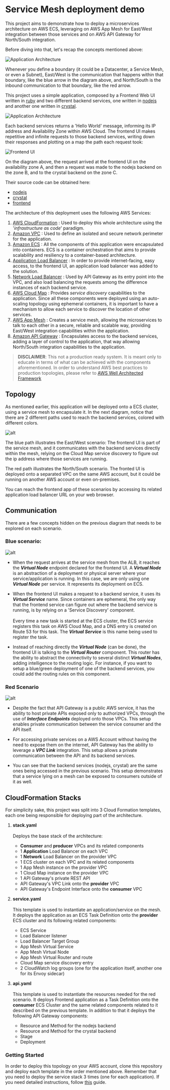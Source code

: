 # Service Mesh deployment demo

This project aims to demonstrate how to deploy a microservices architecture on AWS ECS, leveraging on AWS App Mesh for East/West integration between those services and on AWS API Gateway for North/South integration. 

Before diving into that, let's recap the concepts mentioned above:  

![Application Architecture](./static/north-south-east-west.png) 

Whenever you define a boundary (it could be a Datacenter, a Service Mesh, or even a Subnet), East/West is the communication that happens within that boundary, like the blue arrow in the diagram above, and North/South is the inbound communication to that boundary, like the red arrow. 

This project uses a simple application, composed by a Frontend Web UI written in [ruby](https://www.ruby-lang.org/en/) and two different backend services, one written in [nodejs](https://nodejs.org/en/) and another one written in [crystal](https://crystal-lang.org). 

![Application Architecture](./static/application-architecture.png) 

Each backend services returns a 'Hello World' message, informing its IP address and Availability Zone within AWS Cloud. The frontend UI makes repetitive and infinite requests to those backend services, writing down their responses and plotting on a map the path each request took:

![Frontend UI](./static/a-b-c.svg) 

On the diagram above, the request arrived at the frontend UI on the availability zone A, and then a request was made to the nodejs backend on the zone B, and to the crystal backend on the zone C. 


Their source code can be obtained here: 
- [nodejs](https://github.com/brentley/ecsdemo-nodejs)
- [crystal](https://github.com/brentley/ecsdemo-crystal)
- [frontend](https://github.com/brentley/ecsdemo-frontend)


The architecture of this deployment uses the following AWS Services:

1. [AWS CloudFormation](https://docs.aws.amazon.com/AWSCloudFormation/latest/UserGuide/GettingStarted.html) : Used to deploy this whole architecture using the '*infrastructure as code*' paradigm.
1. [Amazon VPC](https://docs.aws.amazon.com/vpc/latest/userguide/vpc-getting-started.html) : Used to define an isolated and secure network perimeter for the application. 
1. [Amazon ECS](https://docs.aws.amazon.com/AmazonECS/latest/developerguide/getting-started-ecs-ec2.html) : All the components of this application were encapsulated into containers. ECS is a container orchestration that aims to provide scalability and resiliency to a container-based architecture. 
1. [Application Load Balancer](https://docs.aws.amazon.com/elasticloadbalancing/latest/application/application-load-balancer-getting-started.html) : In order to provide internet-facing, easy access, to the frontend UI, an application load balancer was added to the solution.
1. [Network Load Balancer](https://docs.aws.amazon.com/elasticloadbalancing/latest/network/network-load-balancer-getting-started.html) : Used by API Gateway as its entry point into the VPC, and also load balancing the requests among the difference instances of each backend service. 
1. [AWS Cloud Map](https://docs.aws.amazon.com/cloud-map/latest/dg/setting-up-cloud-map.html) : Provides *service discovery* capabilities to the application. Since all these components were deployed using an auto-scaling topology using ephemeral containers, it is important to have a mechanism to allow each service to discover the location of other services. 
1. [AWS App Mesh](https://docs.aws.amazon.com/app-mesh/latest/userguide/appmesh-getting-started.html) : Creates a service mesh, allowing the microservices to talk to each other in a secure, reliable and scalable way, providing East/West integration capabilities within the application.
1. [Amazon API Gateway](https://docs.aws.amazon.com/apigateway/latest/developerguide/getting-started.html) : Encapsulates access to the backend services, adding a layer of control to the application, that way allowing North/South integration capabilities to the application.

> **DISCLAIMER**: This not a production ready system. It is meant only to educate in terms of what can be achieved with the components aforementioned. In order to understand AWS best practices to production topologies, please refer to [AWS Well Architected Framework](https://aws.amazon.com/architecture/well-architected/)


## Topology

As mentioned earlier, this application will be deployed onto a ECS cluster, using a service mesh to encapsulate it. In the next diagram, notice that there are 2 different paths used to reach the backend services, colored with different colors.

![alt](./static/architecture.png)

The blue path illustrates the East/West scenario: The frontend UI is part of the service mesh, and it communicates with the backend services directly within the mesh, relying on the Cloud Map service discovery to figure out the ip address where those services are running. 

The red path illustrates the North/South scenario. The fronted UI is deployed onto a separated VPC on the same AWS account, but it could be running on another AWS account or even on-premises. 

You can reach the frontend app of these scenarios by accessing its related application load balancer URL on your web browser.

## Communication

There are a few concepts hidden on the previous diagram that needs to be explored on each scenario.


### Blue scenario:

![alt](./static/dataflow-mesh.png)

- When the request arrives at the service mesh from the ALB, it reaches the ***Virtual Node*** endpoint declared for the frontend UI. A ***Virtual Node*** is an abstraction of a deployment or physical server where your service/application is running. In this case, we are only using one ***Virtual Node*** per service. It represents its deployment on ECS.  

- When the frontend UI makes a request to a backend service, it uses its ***Virtual Service*** name. Since containers are ephemeral, the only way that the frontend service can figure out where the backend service is running, is by relying on a 'Service Discovery' component.    
&nbsp;  
Every time a new task is started at the ECS cluster, the ECS service registers this task on AWS Cloud Map, and a DNS entry is created on Route 53 for this task. The ***Virtual Service*** is this name being used to register the task.

- Instead of reaching directly the ***Virtual Node*** (can be done), the frontend UI is talking to the ***Virtual Router*** component. This router has the ability to abstract the connectivity to several distinct ***Virtual Nodes***, adding intelligence to the routing logic. For instance, if you want to setup a blue/green deployment of one of the backend services, you could add the routing rules on this component.  

### Red Scenario

![alt](./static/dataflow-apigw.png) 

- Despite the fact that API Gateway is a public AWS service, it has the ability to host private APIs exposed only to authorized VPCs, through the use of ***Interface Endpoints*** deployed onto those VPCs. This setup enables private communication between the service consumer and the API itself.

- For accessing private services on a AWS Account without having the need to expose them on the internet, API Gateway has the ability to leverage a ***VPC Link*** integration. This setup allows a private communication between the API and its backend services. 

- You can see that the backend services (nodejs, crystal) are the same ones being accessed in the previous scenario. This setup demonstrates that a service lying on a mesh can be exposed to consumers outside of it as well.


## CloudFormation Stacks

For simplicity sake, this project was split into 3 Cloud Formation templates, each one being responsible for deploying part of the architecture.

1. **stack.yaml**  
&nbsp;  
Deploys the base stack of the architecture:  
	-	**Consumer** and **producer** VPCs and its related components
	-	1 **Application** Load Balancer on each VPC
	- 1 **Network** Load Balancer on the provider VPC
	-	1 ECS cluster on each VPC and its related components
	-	1 App Mesh instance on the provider VPC
	- 1 Cloud Map instance on the provider VPC
	- 1 API Gateway's private REST API 
	- API Gateway's VPC Link onto the **provider** VPC
	- API Gateway's Endpoint Interface onto the **consumer** VPC
2. **service.yaml**  
&nbsp;  
This template is used to instantiate an application/service on the mesh. It deploys the application as an ECS Task Definition onto the **provider** ECS cluster and its following related components:
	-	ECS Service
	-	Load Balancer listener 
	-	Load Balancer Target Group
	-	App Mesh Virtual Service
	-	App Mesh Virtual Node
	-	App Mesh Virtual Router and route
	-	Cloud Map service discovery entry
	-	2 CloudWatch log groups (one for the application itself, another one for its Envoy sidecar)

3.	**api.yaml**  
&nbsp;  
This template is used to instantiate the resources needed for the red scenario. It deploys Frontend application as a Task Definition onto the **consumer** ECS Cluster and the same related components related to it described on the previous template. In addition to that it deploys the following API Gateway components:
	-	Resource and Method for the nodejs backend
	-	Resource and Method for the crystal backend
	-	Stage
	- Deployment

### Getting Started

In order to deploy this topology on your AWS account, clone this repository and deploy each template in the order mentioned above. Remember that you need to deploy the service stack 3 times (one for each application). If you need detailed instructions, follow [this](./) guide.